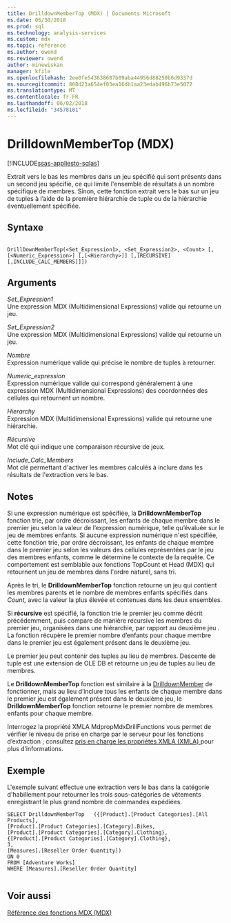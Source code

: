 ```yaml
---
title: DrilldownMemberTop (MDX) | Documents Microsoft
ms.date: 05/30/2018
ms.prod: sql
ms.technology: analysis-services
ms.custom: mdx
ms.topic: reference
ms.author: owend
ms.reviewer: owend
author: minewiskan
manager: kfile
ms.openlocfilehash: 2ee0fe543638687b09aba44956d88250b6d9337d
ms.sourcegitcommit: 808d23a654ef03ea16db1aa23edab496b73e5072
ms.translationtype: MT
ms.contentlocale: fr-FR
ms.lasthandoff: 06/02/2018
ms.locfileid: "34578101"
---
```

# <a name="drilldownmembertop-mdx"></a>DrilldownMemberTop (MDX)
[!INCLUDE[ssas-appliesto-sqlas](../includes/ssas-appliesto-sqlas.md)]

  Extrait vers le bas les membres dans un jeu spécifié qui sont présents dans un second jeu spécifié, ce qui limite l'ensemble de résultats à un nombre spécifique de membres. Sinon, cette fonction extrait vers le bas sur un jeu de tuples à l’aide de la première hiérarchie de tuple ou de la hiérarchie éventuellement spécifiée.  
  
## <a name="syntax"></a>Syntaxe  
  
```  
  
DrillDownMemberTop(<Set_Expression1>, <Set_Expression2>, <Count> [,[<Numeric_Expression>] [,[<Hierarchy>]] [,[RECURSIVE][,INCLUDE_CALC_MEMBERS]]])  
```  
  
## <a name="arguments"></a>Arguments  
 *Set_Expression1*  
 Une expression MDX (Multidimensional Expressions) valide qui retourne un jeu.  
  
 *Set_Expression2*  
 Une expression MDX (Multidimensional Expressions) valide qui retourne un jeu.  
  
 *Nombre*  
 Expression numérique valide qui précise le nombre de tuples à retourner.  
  
 *Numeric_expression*  
 Expression numérique valide qui correspond généralement à une expression MDX (Multidimensional Expressions) des coordonnées des cellules qui retournent un nombre.  
  
 *Hierarchy*  
 Expression MDX (Multidimensional Expressions) valide qui retourne une hiérarchie.  
  
 *Récursive*  
 Mot clé qui indique une comparaison récursive de jeux.  
  
 *Include_Calc_Members*  
 Mot clé permettant d'activer les membres calculés à inclure dans les résultats de l'extraction vers le bas.  
  
## <a name="remarks"></a>Notes  
 Si une expression numérique est spécifiée, la **DrilldownMemberTop** fonction trie, par ordre décroissant, les enfants de chaque membre dans le premier jeu selon la valeur de l’expression numérique, telle qu’évaluée sur le jeu de membres enfants. Si aucune expression numérique n'est spécifiée, cette fonction trie, par ordre décroissant, les enfants de chaque membre dans le premier jeu selon les valeurs des cellules représentées par le jeu des membres enfants, comme le détermine le contexte de la requête. Ce comportement est semblable aux fonctions TopCount et Head (MDX) qui retournent un jeu de membres dans l'ordre naturel, sans tri.  
  
 Après le tri, le **DrilldownMemberTop** fonction retourne un jeu qui contient les membres parents et le nombre de membres enfants spécifiés dans *Count,* avec la valeur la plus élevée et contenues dans les deux ensembles.  
  
 Si **récursive** est spécifié, la fonction trie le premier jeu comme décrit précédemment, puis compare de manière récursive les membres du premier jeu, organisées dans une hiérarchie, par rapport au deuxième jeu *.* La fonction récupère le premier nombre d’enfants pour chaque membre dans le premier jeu est également présent dans le deuxième jeu.  
  
 Le premier jeu peut contenir des tuples au lieu de membres. Descente de tuple est une extension de OLE DB et retourne un jeu de tuples au lieu de membres.  
  
 Le **DrilldownMemberTop** fonction est similaire à la [DrilldownMember](../mdx/drilldownmember-mdx.md) de fonctionner, mais au lieu d’inclure tous les enfants de chaque membre dans le premier jeu est également présent dans le deuxième jeu, le **DrilldownMemberTop** fonction retourne le premier nombre de membres enfants pour chaque membre.  
  
 Interrogez la propriété XMLA MdpropMdxDrillFunctions vous permet de vérifier le niveau de prise en charge par le serveur pour les fonctions d’extraction ; consultez [pris en charge les propriétés XMLA &#40;XMLA&#41; ](../analysis-services/xmla/xml-elements-properties/propertylist-element-supported-xmla-properties.md) pour plus d’informations.  
  
## <a name="example"></a>Exemple  
 L'exemple suivant effectue une extraction vers le bas dans la catégorie d'habillement pour retourner les trois sous-catégories de vêtements enregistrant le plus grand nombre de commandes expédiées.  
  
```  
SELECT DrilldownMemberTop   ({[Product].[Product Categories].[All Products],        
[Product].[Product Categories].[Category].Bikes,        
[Product].[Product Categories].[Category].Clothing},     
{[Product].[Product Categories].[Category].Clothing},     
3,     
[Measures].[Reseller Order Quantity])     
ON 0     
FROM [Adventure Works]     
WHERE [Measures].[Reseller Order Quantity]  
  
```  
  
## <a name="see-also"></a>Voir aussi  
 [Référence des fonctions MDX &#40;MDX&#41;](../mdx/mdx-function-reference-mdx.md)  
  
  
